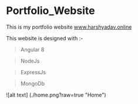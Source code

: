 # Portfolio_Website
This is my portfolio website www.harshyadav.online

This website is designed with :-
> Angular 8

> NodeJs

> ExpressJs

> MongoDb

![alt text] (./home.png?raw=true "Home")
